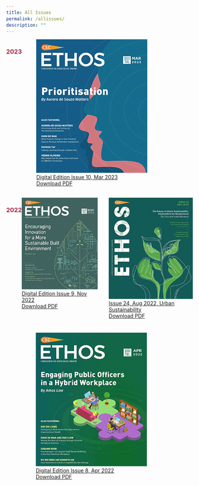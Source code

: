 ```yaml
---
title: All Issues
permalink: /allissues/
description: ""
---
```

<style>
	
.grid-container h3
{
	color: #9f2943;
}
	
.grid-container {
  display: grid;
  grid-template-columns: auto auto auto;
}

#container2022
{
	margin-top:30px;
}
	
#container2023
{
	width: 460px;
}	
	
	
#item20221
{
  margin-left:30px;
}
	
#item20222
{
width:340px;
margin-top: 20px;
margin-left:80px;
}
	
	


</style>

<div id="container2023" class="grid-container">
<h3>2023</h3>
	
<div id="item2023" class="grid-item1">
<img src="/images/Ethos_Thumbnails_Cover/ethosdigital10.jpg"><br>
	<a href="#">Digital Edition Issue 10, Mar 2023</a><br>
	<a href="#">Download PDF</a>
</div>

</div>


<div id="container2022" class="grid-container">
	
<h3>2022</h3>

<div id="item2022" class="grid-item1">
<img src="/images/Ethos_Thumbnails_Cover/ethosdigital09.jpg"><br>
<a href="#">Digital Edition Issue 9, Nov 2022</a><br>
<a href="#">Download PDF</a>
</div>
	
<div id="item20221" class="grid-item1">
<img src="/images/Ethos_Thumbnails_Cover/ethosissue24.jpg"><br>
<a href="#">Issue 24, Aug 2022, Urban Sustainability</a><br>
<a href="#">Download PDF</a>
</div>
	
</div>

<br>

<div id="item20222" class="grid-item1">
<img src="/images/Ethos_Thumbnails_Cover/ethosdigital08.jpg"><br>
<a href="#">Digital Edition Issue 8, Apr 2022</a><br>
<a href="#">Download PDF</a>
</div>